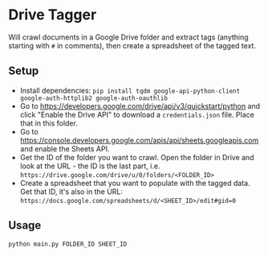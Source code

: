# Drive Tagger

Will crawl documents in a Google Drive folder and extract tags (anything starting with `#` in comments), then create a spreadsheet of the tagged text.

## Setup

- Install dependencies: `pip install tqdm google-api-python-client google-auth-httplib2 google-auth-oauthlib`
- Go to <https://developers.google.com/drive/api/v3/quickstart/python> and click "Enable the Drive API" to download a `credentials.json` file. Place that in this folder.
- Go to <https://console.developers.google.com/apis/api/sheets.googleapis.com> and enable the Sheets API.
- Get the ID of the folder you want to crawl. Open the folder in Drive and look at the URL - the ID is the last part, i.e. `https://drive.google.com/drive/u/0/folders/<FOLDER_ID>`
- Create a spreadsheet that you want to populate with the tagged data. Get that ID, it's also in the URL: `https://docs.google.com/spreadsheets/d/<SHEET_ID>/edit#gid=0`

## Usage

    python main.py FOLDER_ID SHEET_ID